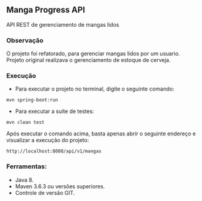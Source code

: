 ## Manga Progress API
API REST de gerenciamento de mangas lidos

### Observação
O projeto foi refatorado, para gerenciar mangas lidos por um usuario. Projeto
original realizava o gerenciamento de estoque de cerveja.


### Execução

* Para executar o projeto no terminal, digite o seguinte comando:
```shell script
mvn spring-boot:run 
```

* Para executar a suíte de testes:

```shell script
mvn clean test
```

Após executar o comando acima, basta apenas abrir o seguinte endereço e visualizar a execução do projeto:

```
http://localhost:8080/api/v1/mangas
```

### Ferramentas: 
* Java 8.
* Maven 3.6.3 ou versões superiores.
* Controle de versão GIT.
